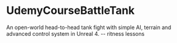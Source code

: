 # UdemyCourseBattleTank
An open-world head-to-head tank fight with simple AI, terrain and advanced control system in Unreal 4.
-- ritness lessons

